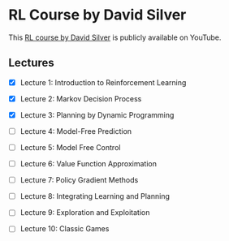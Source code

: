 # RL Course by David Silver

This [RL course by David Silver](https://www.youtube.com/playlist?list=PLqYmG7hTraZBiG_XpjnPrSNw-1XQaM_gB) is publicly available on YouTube.


## Lectures

- [x] Lecture 1: Introduction to Reinforcement Learning

- [x] Lecture 2: Markov Decision Process

- [x] Lecture 3: Planning by Dynamic Programming

- [ ] Lecture 4: Model-Free Prediction

- [ ] Lecture 5: Model Free Control

- [ ] Lecture 6: Value Function Approximation

- [ ] Lecture 7: Policy Gradient Methods

- [ ] Lecture 8: Integrating Learning and Planning

- [ ] Lecture 9: Exploration and Exploitation

- [ ] Lecture 10: Classic Games
